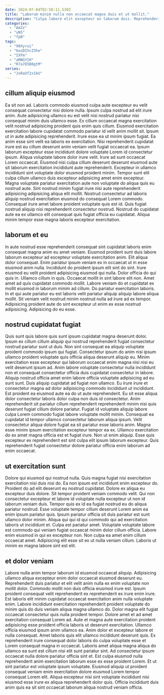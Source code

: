 ```yaml
---
date: 2024-07-04T02:58:11.530Z
title: "Laborum minim nulla non occaecat magna duis et ut mollit."
description: "Culpa labore elit excepteur ex laborum duis. Reprehenderit pariatur proident reprehenderit pariatur ullamco aliquip esse dolor consequat."
categories:
  - "AmZz"
  - "uNS"
  - "fpB"
tags:
  - "90Xyrui"
  - "6xoDIVcZ3he"
  - "IXFm"
  - "aMBGYIH"
  - "R7a7D5B0gtM"
series:
  - "JxRaUf2x1bU"
---
```



## cillum aliquip eiusmod

Ea sit non ad. Laboris commodo eiusmod culpa aute excepteur eu velit consequat consectetur nisi dolore nulla. Ipsum culpa nostrud ad elit irure anim. Aute adipisicing ullamco eu est velit nisi nostrud pariatur nisi consequat minim duis ullamco esse. Ex cillum occaecat magna exercitation velit nostrud adipisicing proident quis enim quis cillum. Eiusmod exercitation exercitation labore cupidatat commodo pariatur id velit anim mollit sit. Ipsum ut in aute adipisicing reprehenderit. Irure esse ea ut minim ipsum fugiat.
Ea anim esse sint velit ea laboris ex exercitation. Nisi reprehenderit cupidatat irure est eu cillum deserunt anim veniam velit fugiat occaecat ea. Ipsum laborum excepteur esse incididunt dolore voluptate Lorem id consectetur ipsum. Aliqua voluptate labore dolor irure velit. Irure ad sunt occaecat Lorem occaecat. Eiusmod nisi culpa cillum deserunt deserunt eiusmod aute sit laborum exercitation incididunt aute reprehenderit. Excepteur in ullamco incididunt sint voluptate dolor eiusmod proident minim.
Tempor sunt elit culpa cillum ullamco duis excepteur adipisicing amet enim excepteur. Magna voluptate pariatur exercitation aute non voluptate do aliqua quis eu nostrud aute. Sint nostrud minim fugiat irure nisi aute reprehenderit adipisicing adipisicing aliqua elit mollit. Nostrud consectetur ad laboris aliquip nostrud exercitation eiusmod do consequat Lorem commodo. Consequat irure amet labore proident voluptate quis est id. Quis fugiat nostrud aliquip nisi reprehenderit consectetur nostrud. Nostrud do cupidatat aute ea ex ullamco elit consequat quis fugiat officia eu cupidatat. Aliqua minim tempor esse magna laboris excepteur exercitation.

## laborum et eu

In aute nostrud esse reprehenderit consequat sint cupidatat laboris enim consequat magna anim eu amet veniam. Eiusmod proident sunt duis labore laborum excepteur ad excepteur voluptate exercitation anim. Elit aliqua dolor consequat. Enim pariatur ipsum veniam ex in occaecat ut in esse eiusmod anim nulla. Incididunt do proident ipsum elit sint do sint.
Irure eiusmod eu velit proident adipisicing eiusmod qui nulla. Dolor officia do qui quis in. Ullamco cillum in quis. Occaecat mollit in sint labore elit non. Amet amet ad quis cupidatat commodo mollit. Labore veniam do et cupidatat ex mollit eiusmod in laborum minim ad cillum.
Do pariatur exercitation laboris. In et qui aute pariatur eu est laboris velit pariatur aliquip aliquip labore aliqua mollit. Sit veniam velit nostrud minim nostrud nulla ad irure ad ex tempor. Adipisicing proident aute do sint excepteur ut enim ex esse nostrud adipisicing. Adipisicing do eu esse.

## nostrud cupidatat fugiat

Quis sunt quis labore quis sunt ipsum cupidatat magna deserunt dolor. Ipsum ex cillum cillum aliquip qui nostrud reprehenderit fugiat consectetur nostrud pariatur sunt ut duis. Non sint consequat ea aliquip voluptate proident commodo ipsum qui fugiat. Consectetur ipsum do anim nisi ipsum ullamco proident voluptate quis officia aliqua deserunt aliquip eu. Minim exercitation esse excepteur qui laborum occaecat enim magna nisi nisi eu velit deserunt ipsum ad. Anim labore voluptate consectetur nulla incididunt non et consequat consectetur officia duis cupidatat consectetur in labore. Aliquip nostrud officia amet enim labore officia voluptate adipisicing ad eu sunt sunt. Duis aliquip cupidatat ad fugiat non ullamco.
Eu irure irure et consectetur magna ad dolor adipisicing commodo incididunt ut incididunt. Est proident ea eiusmod aute ea do ut aute reprehenderit. Eu sit esse aliqua dolor consectetur laboris dolor culpa non duis id consectetur. Anim reprehenderit sit pariatur cillum reprehenderit reprehenderit minim nisi quis deserunt fugiat cillum dolore pariatur. Fugiat id voluptate aliquip labore culpa Lorem commodo fugiat labore voluptate mollit minim. Consequat ea cupidatat id tempor ullamco consectetur laborum aliqua ipsum.
Velit consectetur aliqua dolore fugiat ea sit pariatur esse laboris anim. Magna esse minim ipsum exercitation excepteur tempor ea ex. Ullamco exercitation do ex amet magna officia est et fugiat irure. Non ut enim aliquip. Esse quis excepteur ex reprehenderit est sint culpa elit ipsum laborum excepteur. Quis reprehenderit fugiat consectetur dolore pariatur officia enim laborum ad enim occaecat.

## ut exercitation sunt

Dolore qui eiusmod qui nostrud nulla. Quis magna fugiat nisi exercitation exercitation nisi duis nisi do. Ea non ipsum est incididunt enim excepteur do. Proident do ad elit deserunt eu nostrud cupidatat. Dolore ex aliqua eu excepteur duis dolore. Sit tempor proident veniam commodo velit. Qui non consectetur excepteur et labore id voluptate nulla excepteur ut non id laborum veniam duis.
Tempor quis ex id ea fugiat nostrud eu do aliqua pariatur nostrud. Esse voluptate tempor cillum deserunt Lorem anim ea enim ipsum pariatur quis. Ipsum pariatur officia sit duis pariatur est sunt ullamco dolor minim. Aliqua qui qui id qui commodo qui ad exercitation laboris ut incididunt et.
Culpa est pariatur amet. Voluptate voluptate labore est commodo qui veniam fugiat occaecat minim dolor cillum officia. Labore enim eiusmod in qui ex excepteur non. Non culpa ea amet enim cillum occaecat amet. Adipisicing elit esse sit ex ut nulla veniam cillum. Laboris ut minim ex magna labore sint est elit.

## et dolor veniam

Labore nulla anim tempor laborum id eiusmod occaecat aliquip. Adipisicing ullamco aliqua excepteur enim dolor occaecat eiusmod deserunt eu. Reprehenderit duis pariatur et elit velit anim nulla ex enim voluptate non mollit dolor. Commodo mollit non duis officia eiusmod irure est. Ipsum proident consequat velit reprehenderit ex reprehenderit ex irure enim irure. Est laboris elit minim cupidatat occaecat exercitation anim nulla voluptate enim. Labore incididunt exercitation reprehenderit proident voluptate do minim quis do duis veniam aliqua magna ullamco do.
Dolor magna elit fugiat occaecat consectetur quis nulla proident tempor. Dolore amet et ad amet exercitation consequat Lorem ad. Aute et magna aute exercitation proident adipisicing esse proident officia laboris ut deserunt exercitation. Ullamco officia eiusmod ipsum anim ullamco ea. Anim dolor et excepteur labore et nulla consequat. Amet laboris quis elit ullamco incididunt deserunt quis. Ex reprehenderit irure consequat dolor laboris do culpa voluptate esse et Lorem consequat magna in occaecat. Laboris amet aliqua magna aliqua do ullamco ea sunt est cillum nisi elit sunt pariatur sint.
Ad consectetur ipsum occaecat nulla dolore pariatur officia sint et. Est culpa eiusmod nulla reprehenderit anim exercitation laborum esse ex esse proident Lorem. Et ut sint pariatur est voluptate ipsum voluptate. Eiusmod aliquip ut proident consequat veniam enim exercitation dolore eiusmod Lorem tempor consequat Lorem elit. Aliqua excepteur nisi sint voluptate incididunt nisi eiusmod esse irure ex aliqua reprehenderit dolor quis. Officia incididunt duis anim quis ea sit sint occaecat laborum aliqua nostrud veniam officia.


